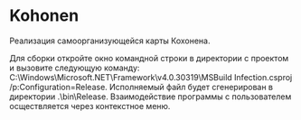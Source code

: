 # Kohonen
Реализация самоорганизующейся карты Кохонена. 

Для сборки откройте окно командной строки в директории с проектом и вызовите следующую команду: C:\Windows\Microsoft.NET\Framework\v4.0.30319\MSBuild Infection.csproj /p:Configuration=Release. Исполняемый файл будет сгенерирован в директории .\bin\Release. Взаимодействие программы с пользователем осществляется через контекстное меню.
